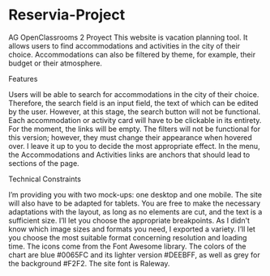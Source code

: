 # Reservia-Project
AG OpenClassrooms 2 Proyect
This website is vacation planning tool. It allows users to find accommodations and activities in the city of their choice. Accommodations can also be filtered by theme, for example, their budget or their atmosphere.

   Features

Users will be able to search for accommodations in the city of their choice. Therefore, the search field is an input field, the text of which can be edited by the user. However, at this stage, the search button will not be functional.
Each accommodation or activity card will have to be clickable in its entirety. For the moment, the links will be empty.
The filters will not be functional for this version; however, they must change their appearance when hovered over. I leave it up to you to decide the most appropriate effect.
In the menu, the Accommodations and Activities links are anchors that should lead to sections of the page.
 

   Technical Constraints

I’m providing you with two mock-ups: one desktop and one mobile. The site will also have to be adapted for tablets. You are free to make the necessary adaptations with the layout, as long as no elements are cut, and the text is a sufficient size. I’ll let you choose the appropriate breakpoints.
As I didn't know which image sizes and formats you need, I exported a variety. I’ll let you choose the most suitable format concerning resolution and loading time.
The icons come from the Font Awesome library. The colors of the chart are blue #0065FC and its lighter version #DEEBFF, as well as grey for the background #F2F2.
The site font is Raleway.
